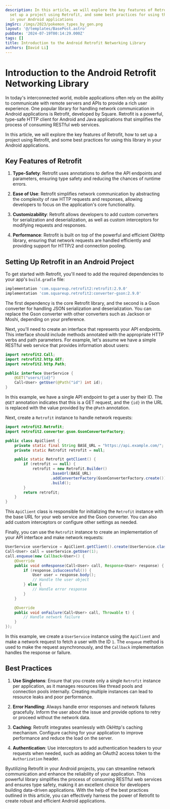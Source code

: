 ```yaml
---
description: In this article, we will explore the key features of Retrofit, how to
  set up a project using Retrofit, and some best practices for using this library
  in your Android applications
imgSrc: /imgs/2023/pokemon_types_by_gen.png
layout: '@/templates/BasePost.astro'
pubDate: '2024-07-19T00:14:29.000Z'
tags: []
title: Introduction to the Android Retrofit Networking Library
authors: [David Li]
---
```


# Introduction to the Android Retrofit Networking Library

In today's interconnected world, mobile applications often rely on the ability to communicate with remote servers and APIs to provide a rich user experience. One popular library for handling network communication in Android applications is Retrofit, developed by Square. Retrofit is a powerful, type-safe HTTP client for Android and Java applications that simplifies the process of consuming RESTful web services.

In this article, we will explore the key features of Retrofit, how to set up a project using Retrofit, and some best practices for using this library in your Android applications.

## Key Features of Retrofit

1. **Type-Safety**: Retrofit uses annotations to define the API endpoints and parameters, ensuring type safety and reducing the chances of runtime errors.

2. **Ease of Use**: Retrofit simplifies network communication by abstracting the complexity of raw HTTP requests and responses, allowing developers to focus on the application's core functionality.

3. **Customizability**: Retrofit allows developers to add custom converters for serialization and deserialization, as well as custom interceptors for modifying requests and responses.

4. **Performance**: Retrofit is built on top of the powerful and efficient OkHttp library, ensuring that network requests are handled efficiently and providing support for HTTP/2 and connection pooling.

## Setting Up Retrofit in an Android Project

To get started with Retrofit, you'll need to add the required dependencies to your app's `build.gradle` file:

```groovy
implementation 'com.squareup.retrofit2:retrofit:2.9.0'
implementation 'com.squareup.retrofit2:converter-gson:2.9.0'
```

The first dependency is the core Retrofit library, and the second is a Gson converter for handling JSON serialization and deserialization. You can replace the Gson converter with other converters such as Jackson or Moshi, depending on your preference.

Next, you'll need to create an interface that represents your API endpoints. This interface should include methods annotated with the appropriate HTTP verbs and path parameters. For example, let's assume we have a simple RESTful web service that provides information about users:

```java
import retrofit2.Call;
import retrofit2.http.GET;
import retrofit2.http.Path;

public interface UserService {
    @GET("users/{id}")
    Call<User> getUser(@Path("id") int id);
}
```

In this example, we have a single API endpoint to get a user by their ID. The `@GET` annotation indicates that this is a GET request, and the `{id}` in the URL is replaced with the value provided by the `@Path` annotation.

Next, create a `Retrofit` instance to handle network requests:

```java
import retrofit2.Retrofit;
import retrofit2.converter.gson.GsonConverterFactory;

public class ApiClient {
    private static final String BASE_URL = "https://api.example.com/";
    private static Retrofit retrofit = null;

    public static Retrofit getClient() {
        if (retrofit == null) {
            retrofit = new Retrofit.Builder()
                    .baseUrl(BASE_URL)
                    .addConverterFactory(GsonConverterFactory.create())
                    .build();
        }
        return retrofit;
    }
}
```

This `ApiClient` class is responsible for initializing the `Retrofit` instance with the base URL for your web service and the Gson converter. You can also add custom interceptors or configure other settings as needed.

Finally, you can use the `Retrofit` instance to create an implementation of your API interface and make network requests:

```java
UserService userService = ApiClient.getClient().create(UserService.class);
Call<User> call = userService.getUser(1);
call.enqueue(new Callback<User>() {
    @Override
    public void onResponse(Call<User> call, Response<User> response) {
        if (response.isSuccessful()) {
            User user = response.body();
            // Handle the user object
        } else {
            // Handle error response
        }
    }

    @Override
    public void onFailure(Call<User> call, Throwable t) {
        // Handle network failure
    }
});
```

In this example, we create a `UserService` instance using the `ApiClient` and make a network request to fetch a user with the ID `1`. The `enqueue` method is used to make the request asynchronously, and the `Callback` implementation handles the response or failure.

## Best Practices

1. **Use Singletons**: Ensure that you create only a single `Retrofit` instance per application, as it manages resources like thread pools and connection pools internally. Creating multiple instances can lead to resource leaks and poor performance.

2. **Error Handling**: Always handle error responses and network failures gracefully. Inform the user about the issue and provide options to retry or proceed without the network data.

3. **Caching**: Retrofit integrates seamlessly with OkHttp's caching mechanism. Configure caching for your application to improve performance and reduce the load on the server.

4. **Authentication**: Use interceptors to add authentication headers to your requests when needed, such as adding an OAuth2 access token to the `Authorization` header.

Byutilizing Retrofit in your Android projects, you can streamline network communication and enhance the reliability of your application. This powerful library simplifies the process of consuming RESTful web services and ensures type safety, making it an excellent choice for developers building data-driven applications. With the help of the best practices outlined in this article, you can effectively harness the power of Retrofit to create robust and efficient Android applications.